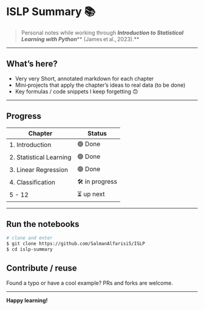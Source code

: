 # ISLP Summary 📚

> Personal notes while working through ***Introduction to Statistical Learning with Python***** (James et al., 2023).**

---

## What’s here?

- Very very Short, annotated markdown for each chapter
- Mini‑projects that apply the chapter’s ideas to real data (to be done)
- Key formulas / code snippets I keep forgetting 🙃

---

## Progress

| Chapter                 | Status         |
| ----------------------- | -------------- |
| 1. Introduction | 🟢 Done |
| 2. Statistical Learning | 🟢 Done |
| 3. Linear Regression | 🟢 Done |
| 4. Classification | 🛠 in progress
| 5 - 12 | ⏳ up next |
---

## Run the notebooks

```bash
# clone and enter
$ git clone https://github.com/SalmanAlfarisi5/ISLP
$ cd islp-summary

```

## Contribute / reuse

Found a typo or have a cool example? PRs and forks are welcome. 

---

**Happy learning!**

